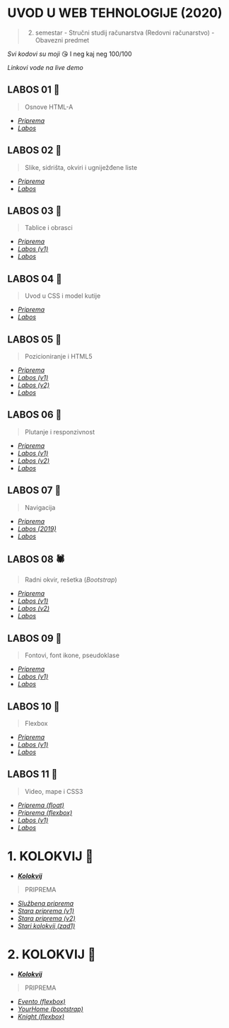 # UVOD U WEB TEHNOLOGIJE (2020)

> 2. semestar - Stručni studij računarstva (Redovni računarstvo) - Obavezni predmet

_Svi kodovi su moji_ 😘 I neg kaj neg 100/100

_Linkovi vode na live demo_

## LABOS 01 🐬

> Osnove HTML-A

-   [_Priprema_](https://lab-01-priprema.now.sh)
-   [_Labos_](https://lab-01.now.sh)

## LABOS 02 🦌

> Slike, sidrišta, okviri i ugniježđene liste

-   [_Priprema_](https://lab-02-priprema.now.sh)
-   [_Labos_](https://lab02.now.sh)

## LABOS 03 🐂

> Tablice i obrasci

-   [_Priprema_](https://lab-03-priprema.now.sh)
-   [_Labos (v1)_](https://lab-03-leaked.now.sh)
-   [_Labos_](https://lab-03.now.sh)

## LABOS 04 🐪

> Uvod u CSS i model kutije

-   [_Priprema_](https://lab-04-priprema.now.sh)
-   [_Labos_](https://lab-04.now.sh)

## LABOS 05 🐒

> Pozicioniranje i HTML5

-   [_Priprema_](https://lab-05-priprema.now.sh)
-   [_Labos (v1)_](https://vjezba5-1.now.sh)
-   [_Labos (v2)_](https://vjezba5-2.now.sh)
-   [_Labos_](https://lab-05.now.sh)

## LABOS 06 🦕

> Plutanje i responzivnost

-   [_Priprema_](https://lab-06-priprema.now.sh)
-   [_Labos (v1)_](https://marvelous-middle.surge.sh)
-   [_Labos (v2)_](https://lab6-2.surge.sh)
-   [_Labos_](https://lab-06.now.sh)

## LABOS 07 🐌

> Navigacija

-   [_Priprema_](https://lab-07-priprema.now.sh)
-   [_Labos (2019)_](https://lab-07-2019ed.now.sh)
-   [_Labos_](https://lab-07.now.sh)

## LABOS 08 🕷

> Radni okvir, rešetka (_Bootstrap_)

-   [_Priprema_](https://lab-08-priprema.now.sh)
-   [_Labos (v1)_](https://lab-08-leaked.mat2ja.now.sh)
-   [_Labos (v2)_](https://lab-08-leaked-v2.mat2ja.now.sh)
-   [_Labos_](https://lab-08.now.sh)

## LABOS 09 🦛

> Fontovi, font ikone, pseudoklase

-   [_Priprema_](https://lab-08-priprema-ponistena.now.sh)
-   [_Labos (v1)_](https://true-shirt.surge.sh)
-   [_Labos_](https://lab09.now.sh)

## LABOS 10 🐆

> Flexbox

-   [_Priprema_](https://lab-10-priprema.now.sh)
-   [_Labos (v1)_](https://lab-10-v1.now.sh)
-   [_Labos_](https://vulgar-hole.surge.sh)

## LABOS 11 🦧

> Video, mape i CSS3

-   [_Priprema (float)_](https://infamous-edge.surge.sh)
-   [_Priprema (flexbox)_](https://perfect-taste.surge.sh)
-   [_Labos (v1)_](https://lab-11-v1.now.sh)
-   [_Labos_](https://lab-11.now.sh)


# 1. KOLOKVIJ 🐸

-   [**_Kolokvij_**](https://silky-cook.surge.sh)

> PRIPREMA

-   [_Službena priprema_](https://eminent-afternoon.surge.sh)
-   [_Stara priprema (v1)_](https://knotty-vessel.surge.sh)
-   [_Stara priprema (v2)_](https://economic-color.surge.sh)
-   [_Stari kolokvij (zad1)_](https://faulty-air.surge.sh)


# 2. KOLOKVIJ 🦖

-   [**_Kolokvij_**](https://2-kolokvij.vercel.app)

> PRIPREMA

-  [_Evento (flexbox)_](https://evento.now.sh)
-  [_YourHome (bootstrap)_](https://home-design-bootstrap.vercel.app)
-  [_Knight (flexbox)_](https://knight-alpha.vercel.app)

